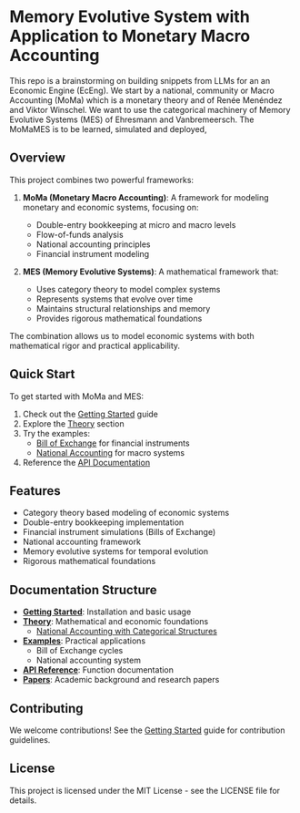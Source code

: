 # Memory Evolutive System with Application to Monetary Macro Accounting

This repo is a brainstorming on building snippets from LLMs for an an Economic Engine (EcEng).
We start by a national, community or Macro Accounting (MoMa) which is a monetary theory and of Renée Menéndez and Viktor Winschel.
We want to use the categorical machinery of Memory Evolutive Systems (MES) of Ehresmann and Vanbremeersch.
The MoMaMES is to be learned, simulated and deployed,

## Overview

This project combines two powerful frameworks:

1. **MoMa (Monetary Macro Accounting)**: A framework for modeling monetary and economic systems, focusing on:
   - Double-entry bookkeeping at micro and macro levels
   - Flow-of-funds analysis
   - National accounting principles
   - Financial instrument modeling

2. **MES (Memory Evolutive Systems)**: A mathematical framework that:
   - Uses category theory to model complex systems
   - Represents systems that evolve over time
   - Maintains structural relationships and memory
   - Provides rigorous mathematical foundations

The combination allows us to model economic systems with both mathematical rigor and practical applicability.

## Quick Start

To get started with MoMa and MES:

1. Check out the [Getting Started](getting_started/index.md) guide
2. Explore the [Theory](theory.md) section
3. Try the examples:
   - [Bill of Exchange](examples/boe_cycles.md) for financial instruments
   - [National Accounting](examples/national_accounting.md) for macro systems
4. Reference the [API Documentation](api.md)

## Features

- Category theory based modeling of economic systems
- Double-entry bookkeeping implementation
- Financial instrument simulations (Bills of Exchange)
- National accounting framework
- Memory evolutive systems for temporal evolution
- Rigorous mathematical foundations

## Documentation Structure

- **[Getting Started](getting_started/index.md)**: Installation and basic usage
- **[Theory](theory.md)**: Mathematical and economic foundations
  - [National Accounting with Categorical Structures](theory/national_accounting.md)
- **[Examples](examples/index.md)**: Practical applications
  - Bill of Exchange cycles
  - National accounting system
- **[API Reference](api.md)**: Function documentation
- **[Papers](papers.md)**: Academic background and research papers

## Contributing

We welcome contributions! See the [Getting Started](getting_started/index.md) guide for contribution guidelines.

## License

This project is licensed under the MIT License - see the LICENSE file for details. 